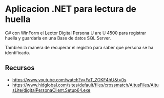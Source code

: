 # Aplicacion .NET para lectura de huella

C# con WinForm el Lector Digital Persona U are U 4500 para registrar huella y guardarla en una Base de datos SQL Server.

También la manera de recuperar el registro para saber que persona se ha identificado.

## Recursos 

- https://www.youtube.com/watch?v=FaT_ZOKF4hU&t=0s
- https://www.hidglobal.com/sites/default/files/crossmatch/AltusFiles/AltusLite/digitalPersonaClient.Setup64.exe